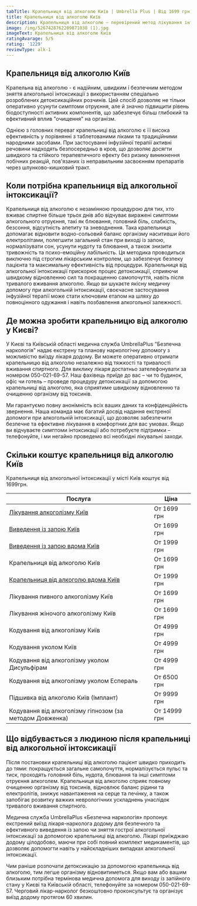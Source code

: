 ```yaml
---
tabTitle: Крапельниця від алкоголю Київ | Umbrella Plus | Від 1699 грн
title: Крапельниця від алкоголю Київ
description: Крапельниця від алкоголю – перевірений метод лікування інтоксикації
image: /img/5267428762209871038 (1).jpg
imageText: Крапельниця від алкоголю Київ
ratingAvarage: 5/5
rating: '1229'
reviewType: alk-1
---
```


## Крапельниця від алкоголю Київ

Крапельна від алкоголю - є надійним, швидким і безпечним методом зняття алкогольної інтоксикації з використанням спеціально розроблених детоксикаційних розчинів. Цей спосіб дозволяє не тільки оперативно усунути симптоми отруєння, але й значно підвищити рівень біодоступності активних компонентів, що забезпечує більш глибокий та ефективний вплив "очищення" на організм.

Однією з головних переваг крапельниці від алкоголю є її висока ефективність у порівнянні з таблетованими ліками та традиційними народними засобами. При застосуванні інфузійної терапії активні речовини надходять безпосередньо в кров, що дозволяє досягти швидкого та стійкого терапевтичного ефекту без ризику виникнення побічних реакцій, пов'язаних із неправильним засвоєнням препаратів через шлунково-кишковий тракт.

## Коли потрібна крапельниця від алкогольної інтоксикації?

Крапельниця від алкоголю є незамінною процедурою для тих, хто вживає спиртне більше трьох днів або відчуває виражені симптоми алкогольного отруєння, такі як блювання, головний біль, слабкість, безсоння, відсутність апетиту та зневоднення. Така крапельниця допомагає відновити водно-сольовий баланс організму наситивши його електролітами, полегшити загальний стан при виході із запою, нормалізувати сон, усунути нудоту та блювання, а також знизити тривожність та психо-емоційну лабільність. Ця методика проводиться виключно під строгим лікарським контролем, що забезпечує безпеку пацієнта та максимальну ефективність від процедури. Крапельниця від алкогольної інтоксикації прискорює процес детоксикації, сприяючи швидкому відновленню сил та покращенню самопочуття, навіть після тривалого вживання алкоголю. Якщо ви шукаєте якісну медичну допомогу при алкогольній інтоксикації, своєчасне застосування інфузійної терапії може стати ключовим етапом на шляху до повноцінного одужання і навіть позбавлення алкогольної залежності.

## Де можна зробити крапельницю від алкоголю у Києві?

У Києві та Київській області медична служба UmbrellaPlus "Безпечна наркологія" надає екстрену та планову наркологічну допомогу з можливістю виїзду лікаря додому. Ви можете оперативно отримати крапельницю від алкоголю незалежно від тяжкості та тривалості вживання спиртного. Для виклику лікаря достатньо зателефонувати за номером 050-021-69-57. Наш фахівець приїде до вас – чи то будинок, офіс чи готель – проведе процедуру детоксикації за допомогою крапельниці від алкоголю, яка сприятиме швидкому відновленню та очищенню організму від токсинів.

Ми гарантуємо повну анонімність всіх ваших даних та конфіденційність звернення. Наша команда має багатий досвід надання екстреної допомоги при алкогольній інтоксикації, що дозволяє забезпечити безпечне та ефективне лікування в комфортних для вас умовах. Якщо ви відчуваєте симптоми інтоксикації або потребуєте підтримки – телефонуйте, і ми негайно проведемо всі необхідні лікувальні заходи.

## Скільки коштує крапельниця від алкоголю Київ

Крапельниця від алкогольної інтоксикації у місті Київ коштує від 1699грн.

| Послуга                                                                                                        | Ціна         |
| -------------------------------------------------------------------------------------------------------------- | ------------ |
| [Лікування алкоголізму Київ](https://umbrella-plus.com.ua/uk/kiev/likyvania-alkogolizmy-kiev/)                 | От 1699 грн  |
| [Виведення із запою Київ](https://umbrella-plus.com.ua/uk/kiev/vivod-iz-zapoia-kiev-ua/)                       | От 1699 грн  |
| [Виведення із запою вдома Київ](https://umbrella-plus.com.ua/uk/kiev/vivod-iz-zapoia-na-domy-kiev-ua/)         | От 1999 грн  |
| Крапельниця від алкоголю Київ                                                                                  | От 1699 грн  |
| [Крапельниця від алкоголю вдома Київ](https://umbrella-plus.com.ua/uk/kiev/kapelnica_ot_alkogola_na_dom_kiev/) | От 1999 грн  |
| Лікування пивного алкоголізму Київ                                                                             | От 1699 грн  |
| Лікування жіночого алкоголізму Київ                                                                            | От 1699 грн  |
| Кодування від алкоголізму Київ                                                                                 | От 4999 грн  |
| Кодування уколом Київ                                                                                          | От 4999 грн  |
| Кодування від алкоголізму уколом Дисульфірам                                                                   | От 4999 грн  |
| Кодування від алкоголізму уколом Еспераль                                                                      | От 6500 грн  |
| Підшивка від алкоголю Київ (Імплант)                                                                           | От 9999 грн  |
| Кодування від алкоголізму гіпнозом (за методом Довженка)                                                       | От 14999 грн |

## Що відбувається з людиною після крапельниці від алкогольної інтоксикації

Після постановки крапельниці від алкоголю пацієнт швидко приходить до тями: покращується загальне самопочуття, нормалізується пульс та тиск, проходять головний біль, нудота, блювання та інші симптоми отруєння алкоголем. Крапельниця від алкоголю сприяє повному очищенню організму від токсинів, відновлює баланс рідини та електролітів, знижує навантаження на серце та печінку, а також запобігає розвитку важких неврологічних ускладнень унаслідок тривалого вживання спиртного.

Медична служба UmbrellaPlus «Безпечна наркологія» пропонує екстрений виїзд лікаря-нарколога додому для безпечного та ефективного виведення із запою чи зняття гострої алкогольної інтоксикації за допомогою крапельниці від алкоголю. Лікарі приїжджаю додому цілодобово, маючи при собі повний комплект медикаментів, що дозволяє допомогти навіть у найскладніших випадках алкогольної інтоксикації.

Чим раніше розпочати детоксикацію за допомогою крапельниць від алкоголю, тим легше організму відновитиметься. Якщо вам або вашим близьким потрібна термінова медична допомога для виходу із запійного стану у Києві та Київській області, телефонуйте за номером 050-021-69-57. Черговий лікар-нарколог безкоштовно проконсультує та організує виїзд додому протягом 60 хвилин.
